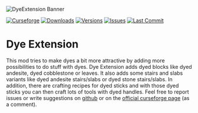 ![DyeExtension Banner](https://lookonthebrightsi.de/mc-mods/dye-extension/images/dye-extension-banner-round-edges.png)

[![Curseforge](http://cf.way2muchnoise.eu/title/dye-extension.svg?badge_style=for_the_badge)](https://www.curseforge.com/minecraft/mc-mods/dye-extension)
[![Downloads](http://cf.way2muchnoise.eu/dye-extension.svg?badge_style=for_the_badge)](https://www.curseforge.com/minecraft/mc-mods/dye-extension/download)
[![Versions](http://cf.way2muchnoise.eu/versions/dye-extension.svg?badge_style=for_the_badge)](https://www.curseforge.com/minecraft/mc-mods/dye-extension)
[![Issues](https://img.shields.io/github/issues/Krxwallo/DyeExtension?logo=github&style=for-the-badge)](https://www.github.com/Krxwallo/DyeExtension/issues)
[![Last Commit](https://img.shields.io/github/last-commit/Krxwallo/DyeExtension?logo=github&style=for-the-badge)](https://www.github.com/Krxwallo/DyeExtension)

# Dye Extension

This mod tries  to make dyes a bit more attractive by adding more possibilities to do stuff with dyes. Dye Extension adds dyed blocks like dyed andesite, dyed cobblestone or leaves. It also adds some stairs and slabs variants like dyed andesite stairs/slabs or dyed stone stairs/slabs. In addition, there are crafting recipes for dyed sticks and with those dyed sticks you can then craft lots of tools with dyed handles. Feel free to report issues or write suggestions on <a href="https://github.com/Krxwallo/DyeExtension/issues">github</a> or on the <a href="https://www.curseforge.com/minecraft/mc-mods/dye-extension">official curseforge page</a> (as a comment).
